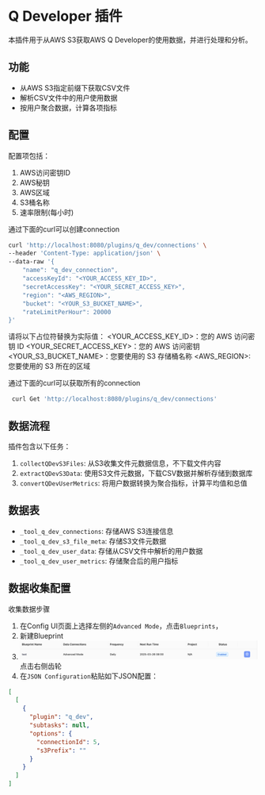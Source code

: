 <!--
Licensed to the Apache Software Foundation (ASF) under one or more
contributor license agreements.  See the NOTICE file distributed with
this work for additional information regarding copyright ownership.
The ASF licenses this file to You under the Apache License, Version 2.0
(the "License"); you may not use this file except in compliance with
the License.  You may obtain a copy of the License at

    http://www.apache.org/licenses/LICENSE-2.0

Unless required by applicable law or agreed to in writing, software
distributed under the License is distributed on an "AS IS" BASIS,
WITHOUT WARRANTIES OR CONDITIONS OF ANY KIND, either express or implied.
See the License for the specific language governing permissions and
limitations under the License.
-->

# Q Developer 插件

本插件用于从AWS S3获取AWS Q Developer的使用数据，并进行处理和分析。

## 功能

- 从AWS S3指定前缀下获取CSV文件
- 解析CSV文件中的用户使用数据
- 按用户聚合数据，计算各项指标

## 配置

配置项包括：

1. AWS访问密钥ID
2. AWS秘钥
3. AWS区域
4. S3桶名称
5. 速率限制(每小时)

通过下面的curl可以创建connection
```bash
curl 'http://localhost:8080/plugins/q_dev/connections' \
--header 'Content-Type: application/json' \
--data-raw '{
    "name": "q_dev_connection",
    "accessKeyId": "<YOUR_ACCESS_KEY_ID>",
    "secretAccessKey": "<YOUR_SECRET_ACCESS_KEY>",
    "region": "<AWS_REGION>",
    "bucket": "<YOUR_S3_BUCKET_NAME>",
    "rateLimitPerHour": 20000
}'
```
请将以下占位符替换为实际值：
<YOUR_ACCESS_KEY_ID>：您的 AWS 访问密钥 ID
<YOUR_SECRET_ACCESS_KEY>：您的 AWS 访问密钥
<YOUR_S3_BUCKET_NAME>：您要使用的 S3 存储桶名称
<AWS_REGION>: 您要使用的 S3 所在的区域

通过下面的curl可以获取所有的connection
```bash
 curl Get 'http://localhost:8080/plugins/q_dev/connections'
```

## 数据流程

插件包含以下任务：

1. `collectQDevS3Files`: 从S3收集文件元数据信息，不下载文件内容
2. `extractQDevS3Data`: 使用S3文件元数据，下载CSV数据并解析存储到数据库
3. `convertQDevUserMetrics`: 将用户数据转换为聚合指标，计算平均值和总值

## 数据表

- `_tool_q_dev_connections`: 存储AWS S3连接信息
- `_tool_q_dev_s3_file_meta`: 存储S3文件元数据
- `_tool_q_dev_user_data`: 存储从CSV文件中解析的用户数据
- `_tool_q_dev_user_metrics`: 存储聚合后的用户指标

## 数据收集配置
收集数据步骤
1. 在Config UI页面上选择左侧的`Advanced Mode`，点击`Blueprints`，
2. 新建Blueprint
3. ![img.png](img.png) 点击右侧齿轮
4. 在`JSON Configuration`粘贴如下JSON配置：

```json
[
  [
    {
      "plugin": "q_dev",
      "subtasks": null,
      "options": {
        "connectionId": 5,
        "s3Prefix": ""
      }
    }
  ]
]
```
